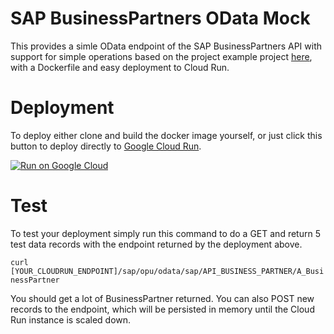 # SAP BusinessPartners OData Mock

This provides a simle OData endpoint of the SAP BusinessPartners API with support for simple operations based on the project example project [here](https://github.com/SAP/cloud-s4-sdk-book), with a Dockerfile and easy deployment to Cloud Run.

# Deployment

To deploy either clone and build the docker image yourself, or just click this button to deploy directly to [Google Cloud Run](https://cloud.google.com/run).

[![Run on Google Cloud](https://deploy.cloud.run/button.svg)](https://deploy.cloud.run)

# Test

To test your deployment simply run this command to do a GET and return 5 test data records with the endpoint returned by the deployment above.

`curl [YOUR_CLOUDRUN_ENDPOINT]/sap/opu/odata/sap/API_BUSINESS_PARTNER/A_BusinessPartner`

You should get a lot of BusinessPartner returned.  You can also POST new records to the endpoint, which will be persisted in memory until the Cloud Run instance is scaled down.